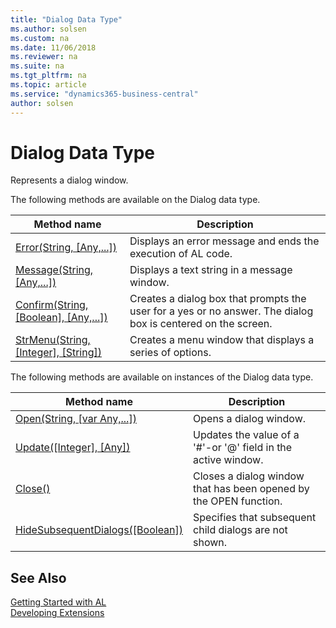 ```yaml
---
title: "Dialog Data Type"
ms.author: solsen
ms.custom: na
ms.date: 11/06/2018
ms.reviewer: na
ms.suite: na
ms.tgt_pltfrm: na
ms.topic: article
ms.service: "dynamics365-business-central"
author: solsen
---
```

[//]: # (START>DO_NOT_EDIT)
[//]: # (IMPORTANT:Do not edit any of the content between here and the END>DO_NOT_EDIT.)
[//]: # (Any modifications should be made in the .xml files in the ModernDev repo.)
# Dialog Data Type
Represents a dialog window.

The following methods are available on the Dialog data type.


|Method name|Description|
|-----------|-----------|
|[Error(String, [Any,...])](dialog-error-method.md)|Displays an error message and ends the execution of AL code.|
|[Message(String, [Any,...])](dialog-message-method.md)|Displays a text string in a message window.|
|[Confirm(String, [Boolean], [Any,...])](dialog-confirm-method.md)|Creates a dialog box that prompts the user for a yes or no answer. The dialog box is centered on the screen.|
|[StrMenu(String, [Integer], [String])](dialog-strmenu-method.md)|Creates a menu window that displays a series of options.|

The following methods are available on instances of the Dialog data type.

|Method name|Description|
|-----------|-----------|
|[Open(String, [var Any,...])](dialog-open-method.md)|Opens a dialog window.|
|[Update([Integer], [Any])](dialog-update-method.md)|Updates the value of a '#'-or '@' field in the active window.|
|[Close()](dialog-close-method.md)|Closes a dialog window that has been opened by the OPEN function.|
|[HideSubsequentDialogs([Boolean])](dialog-hidesubsequentdialogs-method.md)|Specifies that subsequent child dialogs are not shown.|

[//]: # (IMPORTANT: END>DO_NOT_EDIT)
## See Also
[Getting Started with AL](../../devenv-get-started.md)  
[Developing Extensions](../../devenv-dev-overview.md)  
